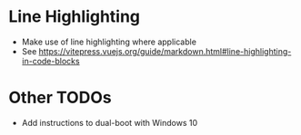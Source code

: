 # Line Highlighting

- Make use of line highlighting where applicable
- See https://vitepress.vuejs.org/guide/markdown.html#line-highlighting-in-code-blocks


# Other TODOs
- Add instructions to dual-boot with Windows 10
